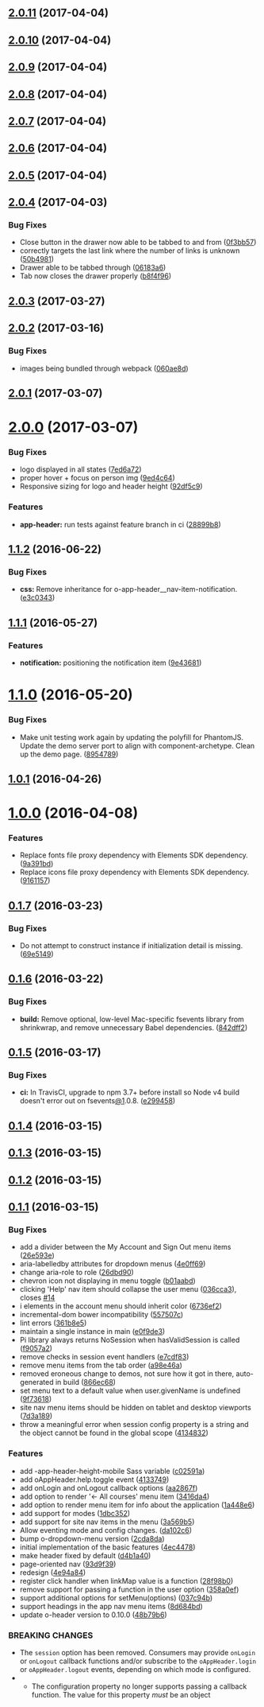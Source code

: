 <a name="2.0.11"></a>
## [2.0.11](https://github.com/Pearson-Higher-Ed/app-header/compare/v2.0.10...v2.0.11) (2017-04-04)



<a name="2.0.10"></a>
## [2.0.10](https://github.com/Pearson-Higher-Ed/app-header/compare/v2.0.9...v2.0.10) (2017-04-04)



<a name="2.0.9"></a>
## [2.0.9](https://github.com/Pearson-Higher-Ed/app-header/compare/v2.0.8...v2.0.9) (2017-04-04)



<a name="2.0.8"></a>
## [2.0.8](https://github.com/Pearson-Higher-Ed/app-header/compare/v2.0.7...v2.0.8) (2017-04-04)



<a name="2.0.7"></a>
## [2.0.7](https://github.com/Pearson-Higher-Ed/app-header/compare/v2.0.6...v2.0.7) (2017-04-04)



<a name="2.0.6"></a>
## [2.0.6](https://github.com/Pearson-Higher-Ed/app-header/compare/v2.0.5...v2.0.6) (2017-04-04)



<a name="2.0.5"></a>
## [2.0.5](https://github.com/Pearson-Higher-Ed/app-header/compare/v2.0.4...v2.0.5) (2017-04-04)



<a name="2.0.4"></a>
## [2.0.4](https://github.com/Pearson-Higher-Ed/app-header/compare/v2.0.3...v2.0.4) (2017-04-03)


### Bug Fixes

* Close button in the drawer now able to be tabbed to and from ([0f3bb57](https://github.com/Pearson-Higher-Ed/app-header/commit/0f3bb57))
* correctly targets the last link where the number of links is unknown ([50b4981](https://github.com/Pearson-Higher-Ed/app-header/commit/50b4981))
* Drawer able to be tabbed through ([06183a6](https://github.com/Pearson-Higher-Ed/app-header/commit/06183a6))
* Tab now closes the drawer properly ([b8f4f96](https://github.com/Pearson-Higher-Ed/app-header/commit/b8f4f96))



<a name="2.0.3"></a>
## [2.0.3](https://github.com/Pearson-Higher-Ed/app-header/compare/v2.0.2...v2.0.3) (2017-03-27)



<a name="2.0.2"></a>
## [2.0.2](https://github.com/Pearson-Higher-Ed/app-header/compare/v2.0.1...v2.0.2) (2017-03-16)


### Bug Fixes

* images being bundled through webpack ([060ae8d](https://github.com/Pearson-Higher-Ed/app-header/commit/060ae8d))



<a name="2.0.1"></a>
## [2.0.1](https://github.com/Pearson-Higher-Ed/app-header/compare/v2.0.0...v2.0.1) (2017-03-07)



<a name="2.0.0"></a>
# [2.0.0](https://github.com/Pearson-Higher-Ed/app-header/compare/v1.1.2...v2.0.0) (2017-03-07)


### Bug Fixes

* logo displayed in all states ([7ed6a72](https://github.com/Pearson-Higher-Ed/app-header/commit/7ed6a72))
* proper hover + focus on person img ([9ed4c64](https://github.com/Pearson-Higher-Ed/app-header/commit/9ed4c64))
* Responsive sizing for logo and header height ([92df5c9](https://github.com/Pearson-Higher-Ed/app-header/commit/92df5c9))


### Features

* **app-header:** run tests against feature branch in ci ([28899b8](https://github.com/Pearson-Higher-Ed/app-header/commit/28899b8))



<a name="1.1.2"></a>
## [1.1.2](https://github.com/Pearson-Higher-Ed/app-header/compare/v1.1.1...v1.1.2) (2016-06-22)


### Bug Fixes

* **css:** Remove inheritance for o-app-header__nav-item-notification. ([e3c0343](https://github.com/Pearson-Higher-Ed/app-header/commit/e3c0343))



<a name="1.1.1"></a>
## [1.1.1](https://github.com/Pearson-Higher-Ed/app-header/compare/v1.1.0...v1.1.1) (2016-05-27)


### Features

* **notification:** positioning the notification item ([9e43681](https://github.com/Pearson-Higher-Ed/app-header/commit/9e43681))



<a name="1.1.0"></a>
# [1.1.0](https://github.com/Pearson-Higher-Ed/app-header/compare/v1.0.1...v1.1.0) (2016-05-20)


### Bug Fixes

* Make unit testing work again by updating the polyfill for PhantomJS. Update the demo server port to align with component-archetype. Clean up the demo page. ([8954789](https://github.com/Pearson-Higher-Ed/app-header/commit/8954789))



<a name="1.0.1"></a>
## [1.0.1](https://github.com/Pearson-Higher-Ed/app-header/compare/v1.0.0...v1.0.1) (2016-04-26)



<a name="1.0.0"></a>
# [1.0.0](https://github.com/Pearson-Higher-Ed/app-header/compare/v0.1.7...v1.0.0) (2016-04-08)


### Features

* Replace fonts file proxy dependency with Elements SDK dependency. ([9a391bd](https://github.com/Pearson-Higher-Ed/app-header/commit/9a391bd))
* Replace icons file proxy dependency with Elements SDK dependency. ([9161157](https://github.com/Pearson-Higher-Ed/app-header/commit/9161157))



<a name="0.1.7"></a>
## [0.1.7](https://github.com/Pearson-Higher-Ed/app-header/compare/v0.1.6...v0.1.7) (2016-03-23)


### Bug Fixes

* Do not attempt to construct instance if initialization detail is missing. ([69e5149](https://github.com/Pearson-Higher-Ed/app-header/commit/69e5149))



<a name="0.1.6"></a>
## [0.1.6](https://github.com/Pearson-Higher-Ed/app-header/compare/v0.1.5...v0.1.6) (2016-03-22)


### Bug Fixes

* **build:** Remove optional, low-level Mac-specific fsevents library from shrinkwrap, and remove unnecessary Babel dependencies. ([842dff2](https://github.com/Pearson-Higher-Ed/app-header/commit/842dff2))



<a name="0.1.5"></a>
## [0.1.5](https://github.com/Pearson-Higher-Ed/app-header/compare/v0.1.4...v0.1.5) (2016-03-17)


### Bug Fixes

* **ci:** In TravisCI, upgrade to npm 3.7+ before install so Node v4 build doesn't error out on fsevents[@1](https://github.com/1).0.8. ([e299458](https://github.com/Pearson-Higher-Ed/app-header/commit/e299458))



<a name="0.1.4"></a>
## [0.1.4](https://github.com/Pearson-Higher-Ed/app-header/compare/v0.1.3...v0.1.4) (2016-03-15)



<a name="0.1.3"></a>
## [0.1.3](https://github.com/Pearson-Higher-Ed/app-header/compare/v0.1.2...v0.1.3) (2016-03-15)



<a name="0.1.2"></a>
## [0.1.2](https://github.com/Pearson-Higher-Ed/app-header/compare/v0.1.1...v0.1.2) (2016-03-15)



<a name="0.1.1"></a>
## [0.1.1](https://github.com/Pearson-Higher-Ed/app-header/compare/4ec4478...v0.1.1) (2016-03-15)


### Bug Fixes

* add a divider between the My Account and Sign Out menu items ([26e593e](https://github.com/Pearson-Higher-Ed/app-header/commit/26e593e))
* aria-labelledby attributes for dropdown menus ([4e0ff69](https://github.com/Pearson-Higher-Ed/app-header/commit/4e0ff69))
* change aria-role to role ([26dbd90](https://github.com/Pearson-Higher-Ed/app-header/commit/26dbd90))
* chevron icon not displaying in menu toggle ([b01aabd](https://github.com/Pearson-Higher-Ed/app-header/commit/b01aabd))
* clicking 'Help' nav item should collapse the user menu ([036cca3](https://github.com/Pearson-Higher-Ed/app-header/commit/036cca3)), closes [#14](https://github.com/Pearson-Higher-Ed/app-header/issues/14)
* i elements in the account menu should inherit color ([6736ef2](https://github.com/Pearson-Higher-Ed/app-header/commit/6736ef2))
* incremental-dom bower incompatibility ([557507c](https://github.com/Pearson-Higher-Ed/app-header/commit/557507c))
* lint errors ([361b8e5](https://github.com/Pearson-Higher-Ed/app-header/commit/361b8e5))
* maintain a single instance in main ([e0f9de3](https://github.com/Pearson-Higher-Ed/app-header/commit/e0f9de3))
* Pi library always returns NoSession when hasValidSession is called ([f9057a2](https://github.com/Pearson-Higher-Ed/app-header/commit/f9057a2))
* remove checks in session event handlers ([e7cdf83](https://github.com/Pearson-Higher-Ed/app-header/commit/e7cdf83))
* remove menu items from the tab order ([a98e46a](https://github.com/Pearson-Higher-Ed/app-header/commit/a98e46a))
* removed eroneous change to demos, not sure how it got in there, auto-generated in build ([866ec68](https://github.com/Pearson-Higher-Ed/app-header/commit/866ec68))
* set menu text to a default value when user.givenName is undefined ([9f73618](https://github.com/Pearson-Higher-Ed/app-header/commit/9f73618))
* site nav menu items should be hidden on tablet and desktop viewports ([7d3a189](https://github.com/Pearson-Higher-Ed/app-header/commit/7d3a189))
* throw a meaningful error when session config property is a string and the object cannot be found in the global scope ([4134832](https://github.com/Pearson-Higher-Ed/app-header/commit/4134832))


### Features

* add -app-header-height-mobile Sass variable ([c02591a](https://github.com/Pearson-Higher-Ed/app-header/commit/c02591a))
* add oAppHeader.help.toggle event ([4133749](https://github.com/Pearson-Higher-Ed/app-header/commit/4133749))
* add onLogin and onLogout callback options ([aa2867f](https://github.com/Pearson-Higher-Ed/app-header/commit/aa2867f))
* add option to render '← All courses' menu item ([3416da4](https://github.com/Pearson-Higher-Ed/app-header/commit/3416da4))
* add option to render menu item for info about the application ([1a448e6](https://github.com/Pearson-Higher-Ed/app-header/commit/1a448e6))
* add support for modes ([1dbc352](https://github.com/Pearson-Higher-Ed/app-header/commit/1dbc352))
* add support for site nav items in the menu ([3a569b5](https://github.com/Pearson-Higher-Ed/app-header/commit/3a569b5))
* Allow eventing mode and config changes. ([da102c6](https://github.com/Pearson-Higher-Ed/app-header/commit/da102c6))
* bump o-dropdown-menu version ([2cda8da](https://github.com/Pearson-Higher-Ed/app-header/commit/2cda8da))
* initial implementation of the basic features ([4ec4478](https://github.com/Pearson-Higher-Ed/app-header/commit/4ec4478))
* make header fixed by default ([d4b1a40](https://github.com/Pearson-Higher-Ed/app-header/commit/d4b1a40))
* page-oriented nav ([93d9f39](https://github.com/Pearson-Higher-Ed/app-header/commit/93d9f39))
* redesign ([4e94a84](https://github.com/Pearson-Higher-Ed/app-header/commit/4e94a84))
* register click handler when linkMap value is a function ([28f98b0](https://github.com/Pearson-Higher-Ed/app-header/commit/28f98b0))
* remove support for passing a function in the user option ([358a0ef](https://github.com/Pearson-Higher-Ed/app-header/commit/358a0ef))
* support additional options for setMenu(options) ([037c94b](https://github.com/Pearson-Higher-Ed/app-header/commit/037c94b))
* support headings in the app nav menu items ([8d684bd](https://github.com/Pearson-Higher-Ed/app-header/commit/8d684bd))
* update o-header version to 0.10.0 ([48b79b6](https://github.com/Pearson-Higher-Ed/app-header/commit/48b79b6))


### BREAKING CHANGES

* The `session` option has been removed. Consumers may
provide `onLogin` or `onLogout` callback functions and/or subscribe to the
`oAppHeader.login` or `oAppHeader.logout` events, depending on which
mode is configured.
* - The  configuration property no longer supports passing a callback function. The value for this property *must* be an object



